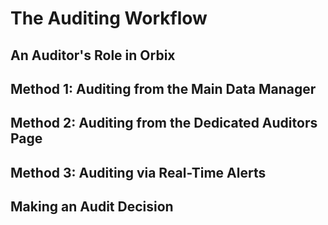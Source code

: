 # The Auditing Workflow

## An Auditor's Role in Orbix

## Method 1: Auditing from the Main Data Manager

## Method 2: Auditing from the Dedicated Auditors Page

## Method 3: Auditing via Real-Time Alerts

## Making an Audit Decision

